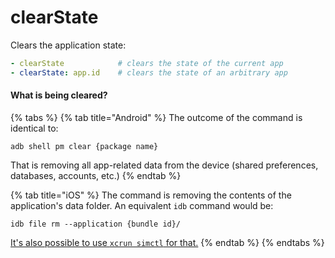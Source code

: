 # clearState

Clears the application state:

```yaml
- clearState            # clears the state of the current app
- clearState: app.id    # clears the state of an arbitrary app
```

#### What is being cleared?

{% tabs %}
{% tab title="Android" %}
The outcome of the command is identical to:

```
adb shell pm clear {package name}
```

That is removing all app-related data from the device (shared preferences, databases, accounts, etc.)
{% endtab %}

{% tab title="iOS" %}
The command is removing the contents of the application's data folder. An equivalent `idb` command would be:

```
idb file rm --application {bundle id}/
```

[It's also possible to use `xcrun simctl` for that.](https://stackoverflow.com/a/56746729/7009800)
{% endtab %}
{% endtabs %}
